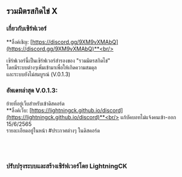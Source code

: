 ## รวมมิตรสกิดไข่ X
### เกี่ยวกับเซิร์ฟเวอร์

**ลิ้งค์เชิญ: [https://discord.gg/9XM9vXMAbQ](https://discord.gg/9XM9vXMAbQ)**<br/>

เซิร์ฟเวอร์นี้เป็นเซิร์ฟเวอร์สำรองของ "รวมมิตรสกิดไข่"<br/>
โดยมีระบบต่างๆเพิ่มเข้ามาเพื่อให้เกิดความสมดุล<br/>
และระบบยังไม่สมบูรณ์ (V.0.1.3)<br/>

### อัพเดทล่าสุด V.0.1.3:   
ย้ายที่อยู่เว็บสำหรับเข้าดิสคอร์ด<br/>
**ลิ้งค์เว็บ: [https://lightningck.github.io/discord](https://lightningck.github.io/discord)**<br/>
แก้บัคบอทไม่แจ้งคนเข้า-ออก 15/6/2565<br/>
รายละเอียดอยู่ในหน้า #ประกาศต่างๆ ในดิสคอร์ด<br/>
<br/>
<br/>
<br/>
### ปรับปรุงระบบและสร้างเซิร์ฟเวอร์โดย LightningCK
